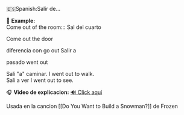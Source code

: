 
🇪🇸Spanish:Salir de... 

📌 **Example:**  
Come out of the room::: Sal del cuarto

Come out the door 

diferencia con go out Salir a

pasado went out

Sali "a" caminar. I went out to walk.  
Sali a ver I went out to see.




🎧 **Video de explicacion:** [🔊 Click aquí](https://youtu.be/Ea7h7TbaMNg?si=JefZvDP_K5JKVacf)

Usada en la cancion  [[Do You Want to Build a Snowman?]] de Frozen